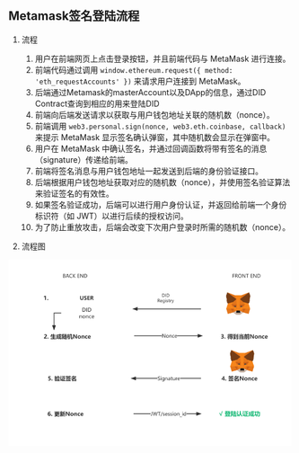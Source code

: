 ## Metamask签名登陆流程

1. 流程
   1. 用户在前端网页上点击登录按钮，并且前端代码与 MetaMask 进行连接。
   2. 前端代码通过调用 `window.ethereum.request({ method: 'eth_requestAccounts' })` 来请求用户连接到 MetaMask。
   3. 后端通过Metamask的masterAccount以及DApp的信息，通过DID Contract查询到相应的用来登陆DID
   4. 前端向后端发送请求以获取与用户钱包地址关联的随机数（nonce）。
   5. 前端调用 `web3.personal.sign(nonce, web3.eth.coinbase, callback)` 来提示 MetaMask 显示签名确认弹窗，其中随机数会显示在弹窗中。
   6. 用户在 MetaMask 中确认签名，并通过回调函数将带有签名的消息（signature）传递给前端。
   7. 前端将签名消息与用户钱包地址一起发送到后端的身份验证接口。
   8. 后端根据用户钱包地址获取对应的随机数（nonce），并使用签名验证算法来验证签名的有效性。
   9. 如果签名验证成功，后端可以进行用户身份认证，并返回给前端一个身份标识符（如 JWT）以进行后续的授权访问。
   10. 为了防止重放攻击，后端会改变下次用户登录时所需的随机数（nonce）。

2. 流程图

![](https://raw.githubusercontent.com/X-i-e/picbed/main/afwbh-hb7c6.png)
